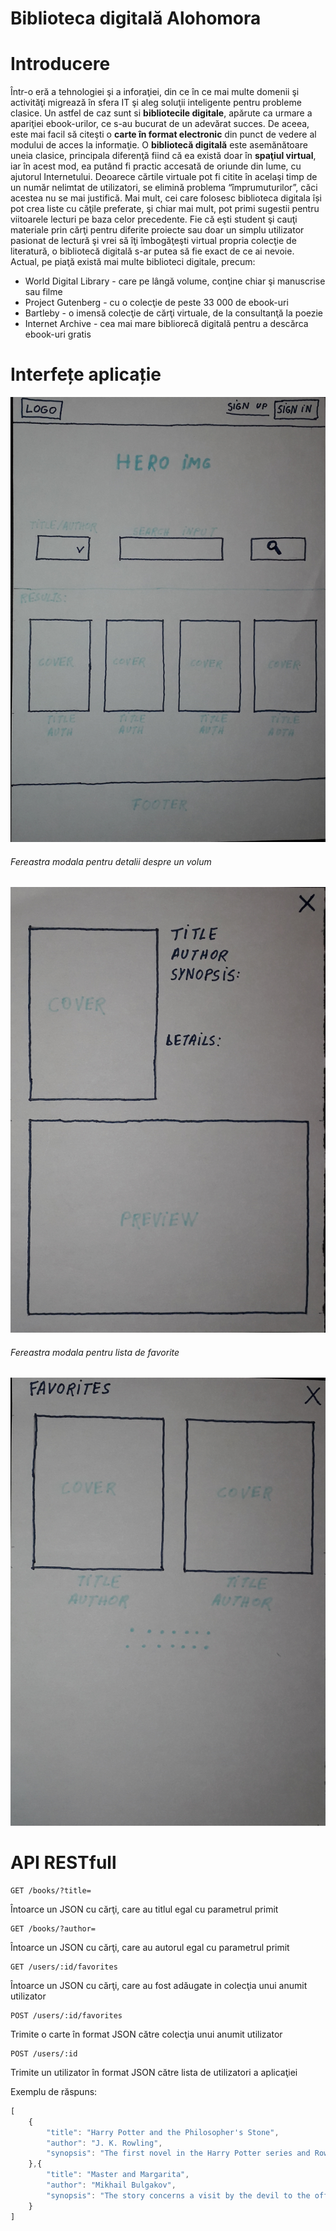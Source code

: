 # Biblioteca digitală Alohomora

# Introducere

  Într-o eră a tehnologiei şi a inforaţiei, din ce în ce mai multe domenii şi activităţi migrează în sfera IT şi aleg soluţii inteligente pentru probleme clasice. Un astfel de caz sunt si **bibliotecile digitale**, apărute ca urmare a apariţiei ebook-urilor, ce s-au bucurat de un adevărat succes. De aceea, este mai facil să citeşti o **carte în format electronic** din punct de vedere al modului de acces la informaţie.
  O **bibliotecă digitală** este asemănătoare uneia clasice, principala diferenţă fiind că ea există doar în **spaţiul virtual**, iar în acest mod, ea putând fi practic accesată de oriunde din lume, cu ajutorul Internetului. Deoarece cărtile virtuale pot fi citite în acelaşi timp de un număr nelimtat de utilizatori, se elimină problema “împrumuturilor”, căci acestea nu se mai justifică. Mai mult, cei care folosesc biblioteca digitala își pot crea liste cu căţile preferate, şi chiar mai mult, pot primi sugestii pentru viitoarele lecturi pe baza celor precedente.
  Fie că eşti student şi cauţi materiale prin cărţi pentru diferite proiecte sau doar un simplu utilizator pasionat de lectură şi vrei să îţi îmbogăţeşti virtual propria colecţie de literatură, o bibliotecă digitală s-ar putea să fie exact de ce ai nevoie.
	Actual, pe piaţă există mai multe biblioteci digitale, precum:
  * World Digital Library - care pe lângă volume, conţine chiar şi manuscrise sau filme
  * Project Gutenberg - cu o colecţie de peste 33 000 de ebook-uri
  * Bartleby - o imensă colecţie de cărţi virtuale, de la consultanţă la poezie
  * Internet Archive - cea mai mare bibliorecă digitală pentru a descărca ebook-uri gratis

# Interfețe aplicație
![alt text](https://github.com/cezar097/alohomora-virtual-library/blob/master/mockup/home.jpg "Main page")
###### Fereastra modala pentru detalii despre un volum
![alt text](https://github.com/cezar097/alohomora-virtual-library/blob/master/mockup/modalBook.jpg "Info book")
###### Fereastra modala pentru lista de favorite
![alt text](https://github.com/cezar097/alohomora-virtual-library/blob/master/mockup/modalFavs.jpg "Favorites")

# API RESTfull
```
GET /books/?title=
```
Întoarce un JSON cu cărţi, care au titlul egal cu parametrul primit
```
GET /books/?author=
```
Întoarce un JSON cu cărţi, care au autorul egal cu parametrul primit
```
GET /users/:id/favorites
```
Întoarce un JSON cu cărţi, care au fost adăugate in colecţia unui anumit utilizator
```
POST /users/:id/favorites
```
Trimite o carte în format JSON către colecţia unui anumit utilizator
```
POST /users/:id
```
Trimite un utilizator în format JSON către lista de utilizatori a aplicaţiei

Exemplu de răspuns:
```javascript
[
	{
		"title": "Harry Potter and the Philosopher's Stone",
		"author": "J. K. Rowling",
		"synopsis": "The first novel in the Harry Potter series and Rowling's debut novel, it follows Harry Potter, a young wizard who discovers his magical heritage on his eleventh birthday, when he receives a letter of acceptance to the Hogwarts School of Witchcraft and Wizardry. Harry makes close friends and a few enemies during his first year at the school, and with the help of his friends, Harry faces an attempted comeback by the dark wizard Lord Voldemort, who killed Harry's parents, but failed to kill Harry when he was just 15 months old."
	},{
		"title": "Master and Margarita",
		"author": "Mikhail Bulgakov",
		"synopsis": "The story concerns a visit by the devil to the officially atheistic Soviet Union. The Master and Margarita combines supernatural element with satirical dark comedy and Christian philosophy, defying a singular genre. Many critics consider it to be one of the best novels of the 20th century, as well as the foremost of Soviet satires."
	}
]
```
